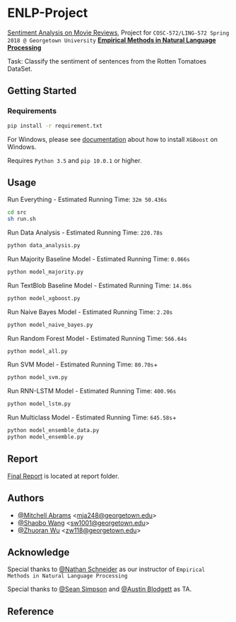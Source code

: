 # ENLP-Project

[Sentiment Analysis on Movie Reviews](https://www.kaggle.com/c/sentiment-analysis-on-movie-reviews), 
Project for `COSC-572/LING-572 Spring 2018 @ Georgetown University` **[Empirical Methods in Natural Language Processing](http://people.cs.georgetown.edu/cosc572/s18/schedule.html)**

Task: Classify the sentiment of sentences from the Rotten Tomatoes DataSet.

## Getting Started

### Requirements

```bash
pip install -r requirement.txt
```

For Windows, please see [documentation](http://xgboost.readthedocs.io/en/latest/build.html#building-on-windows) about how to install `XGBoost` on Windows.

Requires `Python 3.5` and `pip 10.0.1` or higher.

## Usage

Run Everything - Estimated Running Time: `32m 50.436s`
```bash
cd src
sh run.sh
```

Run Data Analysis - Estimated Running Time: `220.78s`
```bash
python data_analysis.py
```

Run Majority Baseline Model - Estimated Running Time: `0.066s`
```bash
python model_majority.py
```

Run TextBlob Baseline Model - Estimated Running Time: `14.06s`
```bash
python model_xgboost.py
```

Run Naive Bayes Model - Estimated Running Time: `2.20s`
```bash
python model_naive_bayes.py
```

Run Random Forest Model - Estimated Running Time: `566.64s`
```bash
python model_all.py
```

Run SVM Model - Estimated Running Time: `80.70s`+
```bash
python model_svm.py
```

Run RNN-LSTM Model - Estimated Running Time: `400.96s`
```bash
python model_lstm.py
```

Run Multiclass Model - Estimated Running Time: `645.58s`+
```bash
python model_ensemble_data.py
python model_ensemble.py
```

## Report

[Final Report](https://github.com/sw1001/ENLP-Project/tree/master/report/related_work) is located at report folder.

## Authors

* [@Mitchell Abrams](https://github.com/mjabrams) <[mja248@georgetown.edu](mailto:mja248@georgetown.edu)>
* [@Shaobo Wang](https://github.com/sw1001) <[sw1001@georgetown.edu](mailto:sw1001@georgetown.edu)>
* [@Zhuoran Wu](https://github.com/WuZhuoran) <[zw118@georgetown.edu](mailto:zw118@georgetown.edu)>

## Acknowledge

Special thanks to [@Nathan Schneider](http://people.cs.georgetown.edu/nschneid/) as our instructor of `Empirical Methods in Natural Language Processing `

Special thanks to [@Sean Simpson](http://www.seanskylersimpson.com/) and [@Austin Blodgett](http://www.austinblodgett.name/) as TA.

## Reference

